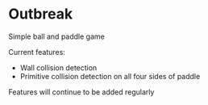 Outbreak
========

Simple ball and paddle game

Current features:
* Wall collision detection
* Primitive collision detection on all four sides of paddle

Features will continue to be added regularly
